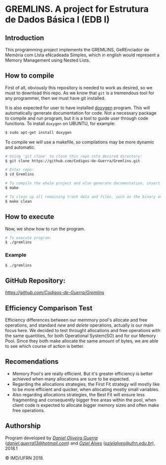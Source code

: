 # GREMLINS. A project for Estrutura de Dados Básica I (EDB I)

## Introduction

This programming project implements the GREMLINS, GeREnciador de Memória com LIsta eNcadeada Simples, which in english would represent a Memory Management using Nested Lists.

## How to compile

First of all, obviously this repository is needed to work as desired, so we must to download this repo. As we know that ```git``` is a tremendous tool for any programmer, then we must have git installed.

It is also expected for user to have installed [doxygen](https://en.wikipedia.org/wiki/Doxygen) program. This will automatically generate documentation for code. Not a necessary package to compile and run program, but it is a tool to guide user through code functions. To install `doxygen` on UBUNTU, for example:

```bash
$ sudo apt-get install doxygen
```
To compile we will use a makefile, so compilations may be more dynamic and automatic.
```bash
# Using 'git clone' to clone this repo into desired directory:
$ git clone https://github.com/Codigos-de-Guerra/Gremlins.git

# Enter repo:
$ cd Gremlins

# To compile the whole project and also generate documentation, insert 'make' inside root of path:
$ make

# To clean up all remaining trash data and files, such as the binary ones, insert 'make clean':
$ make clean
```

## How to execute

Now, we show how to run the program. 
```bash
# To execute program:
$ ./gremlins
```

### Example

```bash
$ ./gremlins
```
## GitHub Repository:

*https://github.com/Codigos-de-Guerra/Gremlins*

## Efficiency Comparison Test

Efficiency differences between our memmory pool's allocate and free operations, and standard *new* and *delete* operations, actually is our main focus here.
We decided to test throught allocations and free operations with the same quantities, for both Operational System(SO) and for our Memory Pool. Since they both make allocate the same amount of bytes, we are able to see which course of action is better.

## Recomendations

- Memory Pool's are really efficient. But it's greater efficiency is better achieved when many allocations are sure to be expected.
- Regarding the allocations strategies, the First Fit strategy will mostly like to be more efficient and quicker, when allocating mostly small variables.
- Also regarding allocations strategies, the Best Fit will ensure less fragmenting and consequently bigger free areas within the pool, when client code is expected to allocate bigger memory sizes and often make free operations.

## Authorship

Program developed by [_Daniel Oliveira Guerra_](https://github.com/Codigos-de-Guerra) (*daniel.guerra13@hotmail.com*) and [_Oziel Alves_](https://github.com/ozielalves) (*ozielalves@ufrn.edu.br*), 2018.1

&copy; IMD/UFRN 2018.
